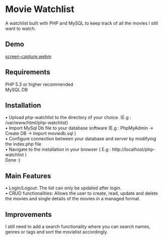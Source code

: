 # Movie Watchlist
A watchlist built with PHP and MySQL to keep track of all the movies I still want to watch.

## Demo
[screen-capture.webm](https://user-images.githubusercontent.com/102907651/191039397-8952f612-3275-49ac-9a7c-d4465d9eb875.webm)

## Requirements
PHP 5.3 or higher recommended  
MySQL DB

## Installation
• Upload php-watchlist to the directory of your choice. (E.g : /var/www/html/php-watchlist)  
• Import MySql Db file to your database software (E.g : PhpMyAdmin -> Create DB -> Import moviedb.sql )  
• Configure connection between your database and server by modifying the index.php file  
• Navigate to the installation in your browser ( E.g : http://localhost/php-watchlist )  
Done :)

## Main Features
• Login/Logout: The list can only be updated after login.  
• CRUD functionalities: Allows the user to create, read, update and delete the movies and single details of the movies in a managed format.  

## Improvements
I still need to add a search functionality where you can search names, genres or tags and sort the movielist accordingly.  
